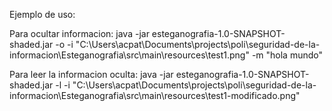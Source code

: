 Ejemplo de uso:

Para ocultar informacion:
java -jar esteganografia-1.0-SNAPSHOT-shaded.jar -o -i "C:\Users\acpat\Documents\projects\poli\seguridad-de-la-informacion\Esteganografia\src\main\resources\test1.png" -m "hola mundo"

Para leer la informacion oculta:
java -jar esteganografia-1.0-SNAPSHOT-shaded.jar -l -i "C:\Users\acpat\Documents\projects\poli\seguridad-de-la-informacion\Esteganografia\src\main\resources\test1-modificado.png"
